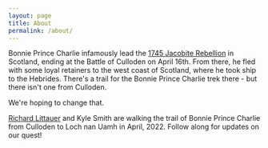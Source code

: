 ```yaml
---
layout: page
title: About
permalink: /about/
---
```


Bonnie Prince Charlie infamously lead the [1745 Jacobite Rebellion](https://en.wikipedia.org/wiki/Jacobite_rising_of_1745) in Scotland, ending at the Battle of Culloden on April 16th. From there, he fled with some loyal retainers to the west coast of Scotland, where he took ship to the Hebrides. There's a trail for the Bonnie Prince Charlie trek there - but there isn't one from Culloden.

We're hoping to change that.

[Richard Littauer](https://burntfen.com) and Kyle Smith are walking the trail of Bonnie Prince Charlie from Culloden to Loch nan Uamh in April, 2022. Follow along for updates on our quest!